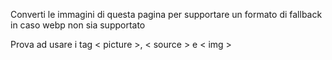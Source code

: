 Converti le immagini di questa pagina per supportare un formato di fallback in caso webp non sia supportato

Prova ad usare i tag < picture >, < source > e < img >